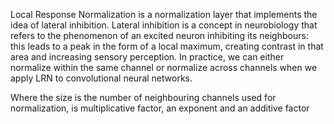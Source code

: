Local Response Normalization is a normalization layer that implements the idea of lateral inhibition. Lateral inhibition is a concept in neurobiology that refers to the phenomenon of an excited neuron inhibiting its neighbours: this leads to a peak in the form of a local maximum, creating contrast in that area and increasing sensory perception. In practice, we can either normalize within the same channel or normalize across channels when we apply LRN to convolutional neural networks.

 
 

Where the size is the number of neighbouring channels used for normalization,  is multiplicative factor,  an exponent and  an additive factor

